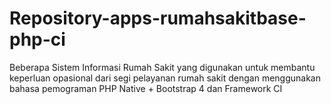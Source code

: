 # Repository-apps-rumahsakitbase-php-ci
Beberapa Sistem Informasi Rumah Sakit yang digunakan untuk membantu keperluan opasional dari segi pelayanan rumah sakit dengan menggunakan bahasa pemograman PHP Native + Bootstrap 4 dan Framework CI
